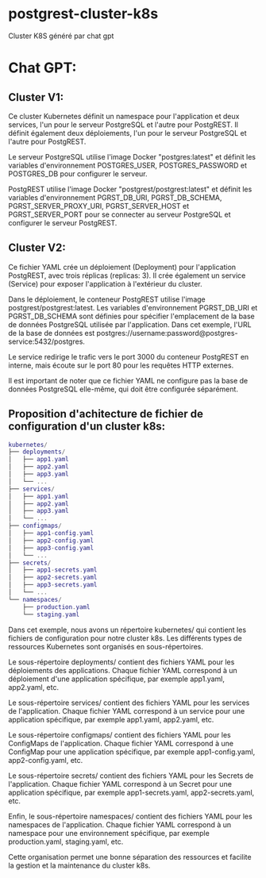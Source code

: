 # postgrest-cluster-k8s
Cluster K8S généré par chat gpt

# Chat GPT:

## Cluster V1:

Ce cluster Kubernetes définit un namespace pour l'application et deux services, l'un pour le serveur PostgreSQL et l'autre pour PostgREST. Il définit également deux déploiements, l'un pour le serveur PostgreSQL et l'autre pour PostgREST.

Le serveur PostgreSQL utilise l'image Docker "postgres:latest" et définit les variables d'environnement POSTGRES_USER, POSTGRES_PASSWORD et POSTGRES_DB pour configurer le serveur.

PostgREST utilise l'image Docker "postgrest/postgrest:latest" et définit les variables d'environnement PGRST_DB_URI, PGRST_DB_SCHEMA, PGRST_SERVER_PROXY_URI, PGRST_SERVER_HOST et PGRST_SERVER_PORT pour se connecter au serveur PostgreSQL et configurer le serveur PostgREST.

## Cluster V2:

Ce fichier YAML crée un déploiement (Deployment) pour l'application PostgREST, avec trois réplicas (replicas: 3). Il crée également un service (Service) pour exposer l'application à l'extérieur du cluster.

Dans le déploiement, le conteneur PostgREST utilise l'image postgrest/postgrest:latest. Les variables d'environnement PGRST_DB_URI et PGRST_DB_SCHEMA sont définies pour spécifier l'emplacement de la base de données PostgreSQL utilisée par l'application. Dans cet exemple, l'URL de la base de données est postgres://username:password@postgres-service:5432/postgres.

Le service redirige le trafic vers le port 3000 du conteneur PostgREST en interne, mais écoute sur le port 80 pour les requêtes HTTP externes.

Il est important de noter que ce fichier YAML ne configure pas la base de données PostgreSQL elle-même, qui doit être configurée séparément.

## Proposition d'achitecture de fichier de configuration d'un cluster k8s:

```lua
kubernetes/
├── deployments/
│   ├── app1.yaml
│   ├── app2.yaml
│   ├── app3.yaml
│   └── ...
├── services/
│   ├── app1.yaml
│   ├── app2.yaml
│   ├── app3.yaml
│   └── ...
├── configmaps/
│   ├── app1-config.yaml
│   ├── app2-config.yaml
│   ├── app3-config.yaml
│   └── ...
├── secrets/
│   ├── app1-secrets.yaml
│   ├── app2-secrets.yaml
│   ├── app3-secrets.yaml
│   └── ...
└── namespaces/
    ├── production.yaml
    └── staging.yaml
```

Dans cet exemple, nous avons un répertoire kubernetes/ qui contient les fichiers de configuration pour notre cluster k8s. Les différents types de ressources Kubernetes sont organisés en sous-répertoires.

Le sous-répertoire deployments/ contient des fichiers YAML pour les déploiements des applications. Chaque fichier YAML correspond à un déploiement d'une application spécifique, par exemple app1.yaml, app2.yaml, etc.

Le sous-répertoire services/ contient des fichiers YAML pour les services de l'application. Chaque fichier YAML correspond à un service pour une application spécifique, par exemple app1.yaml, app2.yaml, etc.

Le sous-répertoire configmaps/ contient des fichiers YAML pour les ConfigMaps de l'application. Chaque fichier YAML correspond à une ConfigMap pour une application spécifique, par exemple app1-config.yaml, app2-config.yaml, etc.

Le sous-répertoire secrets/ contient des fichiers YAML pour les Secrets de l'application. Chaque fichier YAML correspond à un Secret pour une application spécifique, par exemple app1-secrets.yaml, app2-secrets.yaml, etc.

Enfin, le sous-répertoire namespaces/ contient des fichiers YAML pour les namespaces de l'application. Chaque fichier YAML correspond à un namespace pour une environnement spécifique, par exemple production.yaml, staging.yaml, etc.

Cette organisation permet une bonne séparation des ressources et facilite la gestion et la maintenance du cluster k8s.
